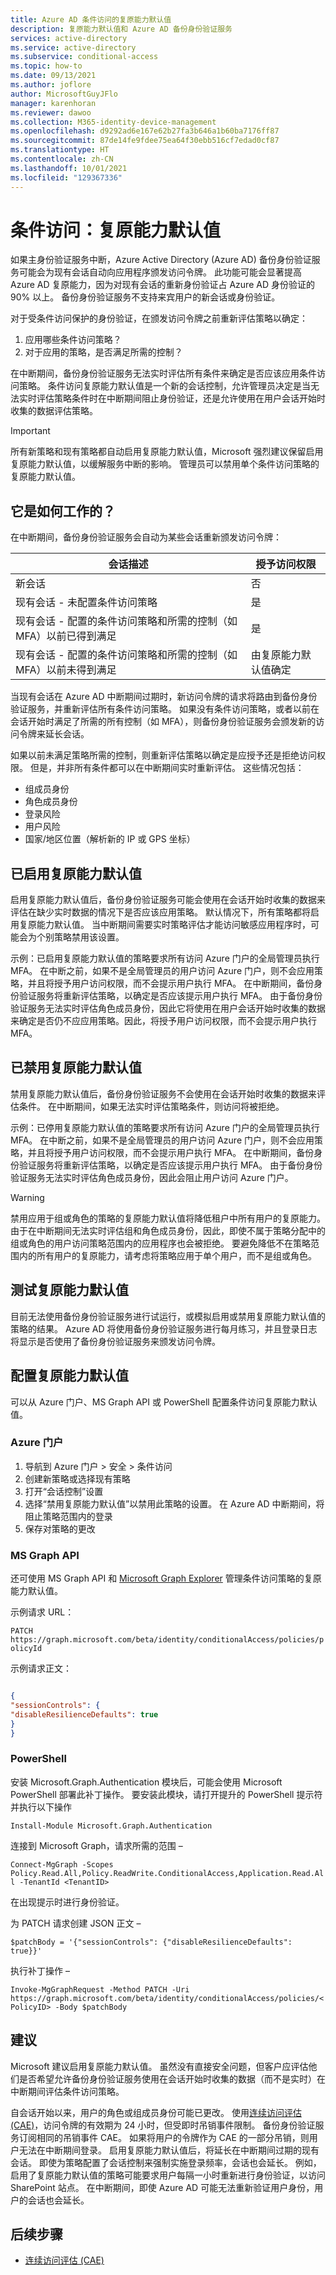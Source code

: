 ```yaml
---
title: Azure AD 条件访问的复原能力默认值
description: 复原能力默认值和 Azure AD 备份身份验证服务
services: active-directory
ms.service: active-directory
ms.subservice: conditional-access
ms.topic: how-to
ms.date: 09/13/2021
ms.author: joflore
author: MicrosoftGuyJFlo
manager: karenhoran
ms.reviewer: dawoo
ms.collection: M365-identity-device-management
ms.openlocfilehash: d9292ad6e167e62b27fa3b646a1b60ba7176ff87
ms.sourcegitcommit: 87de14fe9fdee75ea64f30ebb516cf7edad0cf87
ms.translationtype: HT
ms.contentlocale: zh-CN
ms.lasthandoff: 10/01/2021
ms.locfileid: "129367336"
---
```

# <a name="conditional-access-resilience-defaults"></a>条件访问：复原能力默认值

如果主身份验证服务中断，Azure Active Directory (Azure AD) 备份身份验证服务可能会为现有会话自动向应用程序颁发访问令牌。 此功能可能会显著提高 Azure AD 复原能力，因为对现有会话的重新身份验证占 Azure AD 身份验证的 90% 以上。 备份身份验证服务不支持来宾用户的新会话或身份验证。

对于受条件访问保护的身份验证，在颁发访问令牌之前重新评估策略以确定：

1.  应用哪些条件访问策略？
1.  对于应用的策略，是否满足所需的控制？

在中断期间，备份身份验证服务无法实时评估所有条件来确定是否应该应用条件访问策略。 条件访问复原能力默认值是一个新的会话控制，允许管理员决定是当无法实时评估策略条件时在中断期间阻止身份验证，还是允许使用在用户会话开始时收集的数据评估策略。 

> [!IMPORTANT]
> 所有新策略和现有策略都自动启用复原能力默认值，Microsoft 强烈建议保留启用复原能力默认值，以缓解服务中断的影响。 管理员可以禁用单个条件访问策略的复原能力默认值。 

## <a name="how-does-it-work"></a>它是如何工作的？

在中断期间，备份身份验证服务会自动为某些会话重新颁发访问令牌：

| 会话描述 | 授予访问权限 |
| --- | --- |
| 新会话 | 否 |
| 现有会话 - 未配置条件访问策略 | 是 |
| 现有会话 - 配置的条件访问策略和所需的控制（如 MFA）以前已得到满足 | 是 |
| 现有会话 - 配置的条件访问策略和所需的控制（如 MFA）以前未得到满足 | 由复原能力默认值确定 |

当现有会话在 Azure AD 中断期间过期时，新访问令牌的请求将路由到备份身份验证服务，并重新评估所有条件访问策略。 如果没有条件访问策略，或者以前在会话开始时满足了所需的所有控制（如 MFA），则备份身份验证服务会颁发新的访问令牌来延长会话。 

如果以前未满足策略所需的控制，则重新评估策略以确定是应授予还是拒绝访问权限。 但是，并非所有条件都可以在中断期间实时重新评估。 这些情况包括： 

- 组成员身份
- 角色成员身份
- 登录风险
- 用户风险
- 国家/地区位置（解析新的 IP 或 GPS 坐标）

## <a name="resilience-defaults-enabled"></a>已启用复原能力默认值

启用复原能力默认值后，备份身份验证服务可能会使用在会话开始时收集的数据来评估在缺少实时数据的情况下是否应该应用策略。 默认情况下，所有策略都将启用复原能力默认值。 当中断期间需要实时策略评估才能访问敏感应用程序时，可能会为个别策略禁用该设置。

示例：已启用复原能力默认值的策略要求所有访问 Azure 门户的全局管理员执行 MFA。 在中断之前，如果不是全局管理员的用户访问 Azure 门户，则不会应用策略，并且将授予用户访问权限，而不会提示用户执行 MFA。 在中断期间，备份身份验证服务将重新评估策略，以确定是否应该提示用户执行 MFA。 由于备份身份验证服务无法实时评估角色成员身份，因此它将使用在用户会话开始时收集的数据来确定是否仍不应应用策略。因此，将授予用户访问权限，而不会提示用户执行 MFA。

## <a name="resilience-defaults-disabled"></a>已禁用复原能力默认值

禁用复原能力默认值后，备份身份验证服务不会使用在会话开始时收集的数据来评估条件。 在中断期间，如果无法实时评估策略条件，则访问将被拒绝。

示例：已停用复原能力默认值的策略要求所有访问 Azure 门户的全局管理员执行 MFA。 在中断之前，如果不是全局管理员的用户访问 Azure 门户，则不会应用策略，并且将授予用户访问权限，而不会提示用户执行 MFA。 在中断期间，备份身份验证服务将重新评估策略，以确定是否应该提示用户执行 MFA。 由于备份身份验证服务无法实时评估角色成员身份，因此会阻止用户访问 Azure 门户。

> [!WARNING]
> 禁用应用于组或角色的策略的复原能力默认值将降低租户中所有用户的复原能力。 由于在中断期间无法实时评估组和角色成员身份，因此，即使不属于策略分配中的组或角色的用户访问策略范围内的应用程序也会被拒绝。 要避免降低不在策略范围内的所有用户的复原能力，请考虑将策略应用于单个用户，而不是组或角色。 

## <a name="testing-resilience-defaults"></a>测试复原能力默认值

目前无法使用备份身份验证服务进行试运行，或模拟启用或禁用复原能力默认值的策略的结果。 Azure AD 将使用备份身份验证服务进行每月练习，并且登录日志将显示是否使用了备份身份验证服务来颁发访问令牌。

## <a name="configuring-resilience-defaults"></a>配置复原能力默认值

可以从 Azure 门户、MS Graph API 或 PowerShell 配置条件访问复原能力默认值。 

### <a name="azure-portal"></a>Azure 门户

1.  导航到 Azure 门户 > 安全 > 条件访问
1.  创建新策略或选择现有策略
1.  打开“会话控制”设置
1.  选择“禁用复原能力默认值”以禁用此策略的设置。 在 Azure AD 中断期间，将阻止策略范围内的登录
1.  保存对策略的更改

### <a name="ms-graph-apis"></a>MS Graph API

还可使用 MS Graph API 和 [Microsoft Graph Explorer](/graph/graph-explorer) 管理条件访问策略的复原能力默认值。 

示例请求 URL： 

`PATCH https://graph.microsoft.com/beta/identity/conditionalAccess/policies/policyId`

示例请求正文： 

```json

{
"sessionControls": {
"disableResilienceDefaults": true
}
}
```

### <a name="powershell"></a>PowerShell

安装 Microsoft.Graph.Authentication 模块后，可能会使用 Microsoft PowerShell 部署此补丁操作。 要安装此模块，请打开提升的 PowerShell 提示符并执行以下操作

`Install-Module Microsoft.Graph.Authentication`

连接到 Microsoft Graph，请求所需的范围 –

`Connect-MgGraph -Scopes Policy.Read.All,Policy.ReadWrite.ConditionalAccess,Application.Read.All -TenantId <TenantID>`

在出现提示时进行身份验证。

为 PATCH 请求创建 JSON 正文 –

`$patchBody = '{"sessionControls": {"disableResilienceDefaults": true}}'`

执行补丁操作 –

`Invoke-MgGraphRequest -Method PATCH -Uri https://graph.microsoft.com/beta/identity/conditionalAccess/policies/<PolicyID> -Body $patchBody`

## <a name="recommendations"></a>建议

Microsoft 建议启用复原能力默认值。 虽然没有直接安全问题，但客户应评估他们是否希望允许备份身份验证服务使用在会话开始时收集的数据（而不是实时）在中断期间评估条件访问策略。 

自会话开始以来，用户的角色或组成员身份可能已更改。 使用[连续访问评估 (CAE)](concept-continuous-access-evaluation.md)，访问令牌的有效期为 24 小时，但受即时吊销事件限制。 备份身份验证服务订阅相同的吊销事件 CAE。 如果将用户的令牌作为 CAE 的一部分吊销，则用户无法在中断期间登录。 启用复原能力默认值后，将延长在中断期间过期的现有会话。 即使为策略配置了会话控制来强制实施登录频率，会话也会延长。 例如，启用了复原能力默认值的策略可能要求用户每隔一小时重新进行身份验证，以访问 SharePoint 站点。 在中断期间，即使 Azure AD 可能无法重新验证用户身份，用户的会话也会延长。 

## <a name="next-steps"></a>后续步骤

- [连续访问评估 (CAE)](concept-continuous-access-evaluation.md)
